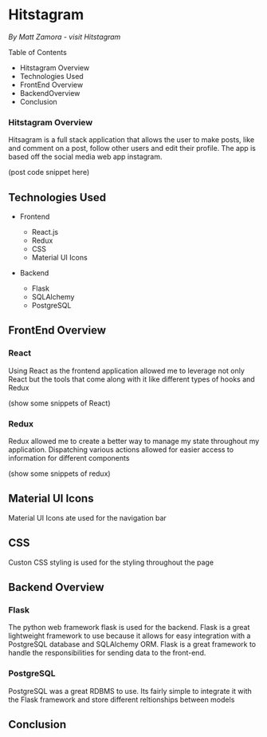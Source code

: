 # Hitstagram
*By Matt Zamora  - visit Hitstagram*

Table of Contents

* Hitstagram Overview
* Technologies Used
* FrontEnd Overview
* BackendOverview
* Conclusion

### Hitstagram Overview

Hitsagram is a full stack application that allows the user to make posts, like and comment on a post, follow other users and edit their profile. The app is based off the social media web app instagram.

(post code snippet here)

## Technologies Used

* Frontend
	* React.js
	* Redux
	* CSS
	* Material UI Icons
	
* Backend
	* Flask
	* SQLAlchemy
	* PostgreSQL

## FrontEnd Overview

### React
Using React as the frontend application allowed me to leverage not only React but the tools that come along with it like different types of hooks and Redux

(show some snippets of React)

### Redux
Redux allowed me to create a better way to manage my state throughout my application. Dispatching various actions allowed for easier access to information for different components

(show some snippets of redux)

## Material UI Icons
Material UI Icons ate used for the navigation bar

## CSS
Custon CSS  styling is used for the styling throughout the page

## Backend Overview

### Flask
The python web framework flask is used for the backend.  Flask is a great lightweight framework to use because it allows for easy integration with a PostgreSQL database and SQLAlchemy ORM. Flask is a great framework to handle the responsibilities for sending data to the front-end.

### PostgreSQL
PostgreSQL was a great RDBMS to use. Its fairly simple to integrate it with the Flask framework and store different reltionships between models

## Conclusion
